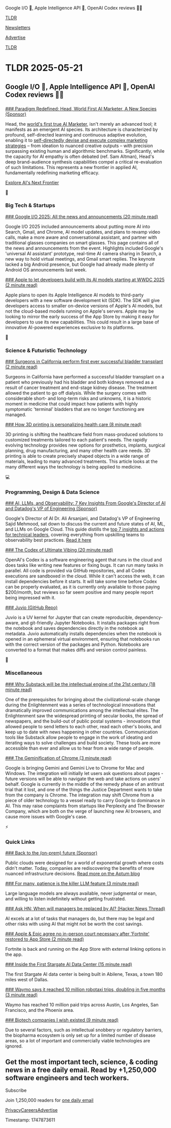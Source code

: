 Google I/O 🤖, Apple Intelligence API 📱, OpenAI Codex reviews 👨‍💻

[TLDR](/)

[Newsletters](/newsletters)

[Advertise](https://advertise.tldr.tech/)

[TLDR](/)

# TLDR 2025-05-21

## Google I/O 🤖, Apple Intelligence API 📱, OpenAI Codex reviews 👨‍💻

### 

[### Paradigm Redefined: Head, World First AI Marketer, A New Species (Sponsor)](https://headai.io/?utm_source=thetldr)

Head, the [world's first true AI Marketer](https://headai.io/?utm_source=thetldr), isn't merely an advanced tool; it manifests as an emergent AI species. Its architecture is characterized by profound, self-directed learning and continuous adaptive evolution, enabling it to [self-directedly devise and execute complex marketing strategies](https://headai.io/?utm_source=thetldr) – from ideation to nuanced creative outputs – with precision surpassing existing human and algorithmic benchmarks. Significantly, while the capacity for AI empathy is often debated (ref. Sam Altman), Head's deep brand-audience synthesis capabilities compel a critical re-evaluation of such limitations. This represents a new frontier in applied AI, fundamentally redefining marketing efficacy.

[Explore AI's Next Frontier](https://headai.io/?utm_source=thetldr)

📱

### Big Tech & Startups

[### Google I/O 2025: All the news and announcements (20 minute read)](https://www.theverge.com/google/670250/google-io-news-announcements-gemini-ai-android-xr?utm_source=tldrnewsletter)

Google I/O 2025 included announcements about putting more AI into Search, Gmail, and Chrome, AI model updates, and plans to revamp video calls, make a more aware and conversational assistant, and partner with traditional glasses companies on smart glasses. This page contains all of the news and announcements from the event. Highlights included Google's 'universal AI assistant' prototype, real-time AI camera sharing in Search, a new way to hold virtual meetings, and Gmail smart replies. The keynote lacked a big Android presence, but Google had already made plenty of Android OS announcements last week.

[### Apple to let developers build with its AI models starting at WWDC 2025 (2 minute read)](https://9to5mac.com/2025/05/20/apple-to-let-developers-build-with-its-own-ai-models/?utm_source=tldrnewsletter)

Apple plans to open its Apple Intelligence AI models to third-party developers with a new software development kit (SDK). The SDK will give developers access to smaller on-device versions of Apple's AI models, but not the cloud-based models running on Apple's servers. Apple may be looking to mirror the early success of the App Store by making it easy for developers to use its new capabilities. This could result in a large base of innovative AI-powered experiences exclusive to its platforms.

🚀

### Science & Futuristic Technology

[### Surgeons in California perform first ever successful bladder transplant (2 minute read)](https://www.theguardian.com/us-news/2025/may/19/first-successful-bladder-transplant?utm_source=tldrnewsletter)

Surgeons in California have performed a successful bladder transplant on a patient who previously had his bladder and both kidneys removed as a result of cancer treatment and end-stage kidney disease. The treatment allowed the patient to go off dialysis. While the surgery comes with considerable short- and long-term risks and unknowns, it is a historic moment in medicine that could impact how patients with highly symptomatic 'terminal' bladders that are no longer functioning are managed.

[### How 3D printing is personalizing health care (8 minute read)](https://arstechnica.com/science/2025/05/how-3d-printing-is-personalizing-health-care/?utm_source=tldrnewsletter)

3D printing is shifting the healthcare field from mass-produced solutions to customized treatments tailored to each patient's needs. The rapidly evolving technology provides new options for prosthetics, implants, surgical planning, drug manufacturing, and many other health care needs. 3D printing is able to create precisely shaped objects in a wide range of materials, leading to many advanced treatments. This article looks at the many different ways the technology is being applied to medicine.

💻

### Programming, Design & Data Science

[### AI, LLMs, and Observability: 7 Key Insights From Google's Director of AI and Datadog's VP of Engineering (Sponsor)](https://www.datadoghq.com/resources/future-of-ai-google-cloud-ebook/?utm_source=tldrnewsletter&amp;utm_medium=newsletter&amp;utm_campaign=dg-coreplatform-ww-ai-google-ebook-tldr)

Google's Director of AI Dr. Ali Arsanjani, and Datadog's VP of Engineering Sajid Mehmood, sat down to discuss the current and future states of AI, ML, and LLMs on Google Cloud. This guide distills the [top 7 insights and actions for technical leaders](https://www.datadoghq.com/resources/future-of-ai-google-cloud-ebook/?utm_source=tldrnewsletter&utm_medium=newsletter&utm_campaign=dg-coreplatform-ww-ai-google-ebook-tldr), covering everything from upskilling teams to observability best practices. [Read it here](https://www.datadoghq.com/resources/future-of-ai-google-cloud-ebook/?utm_source=tldrnewsletter&utm_medium=newsletter&utm_campaign=dg-coreplatform-ww-ai-google-ebook-tldr)

[### The Codex of Ultimate Vibing (20 minute read)](https://www.lesswrong.com/posts/z8FWLLjLHtKBENMi9/the-codex-of-ultimate-vibing?utm_source=tldrnewsletter)

OpenAI's Codex is a software engineering agent that runs in the cloud and does tasks like writing new features or fixing bugs. It can run many tasks in parallel. All code is provided via GitHub repositories, and all Codex executions are sandboxed in the cloud. While it can't access the web, it can install dependencies before it starts. It will take some time before Codex can be properly evaluated, as it is currently only available to those paying $200/month, but reviews so far seem positive and many people report being impressed with it.

[### Juvio (GitHub Repo)](https://github.com/OKUA1/juvio?utm_source=tldrnewsletter)

Juvio is a UV kernel for Jupyter that can create reproducible, dependency-aware, and git-friendly Jupyter Notebooks. It installs packages right from the notebook and saves dependencies directly in the notebook as metadata. Juvio automatically installs dependencies when the notebook is opened in an ephemeral virtual environment, ensuring that notebooks run with the correct version of the packages and Python. Notebooks are converted to a format that makes diffs and version control painless.

🎁

### Miscellaneous

[### Why Substack will be the intellectual engine of the 21st century (18 minute read)](https://www.freethink.com/artificial-intelligence/the-great-progression-substack?utm_source=tldrnewsletter)

One of the prerequisites for bringing about the civilizational-scale change during the Enlightenment was a series of technological innovations that dramatically improved communications among the intellectual elites. The Enlightenment saw the widespread printing of secular books, the spread of newspapers, and the build-out of public postal systems - innovations that allowed people to send letters to each other, read each other's books, and keep up to date with news happening in other countries. Communication tools like Substack allow people to engage in the work of ideating and iterating ways to solve challenges and build society. These tools are more accessible than ever and allow us to hear from a wide range of people.

[### The Geminification of Chrome (3 minute read)](https://spyglass.org/chrome-gemini/?utm_source=tldrnewsletter)

Google is bringing Gemini and Gemini Live to Chrome for Mac and Windows. The integration will initially let users ask questions about pages - future versions will be able to navigate the web and take actions on users' behalf. Google is currently in the middle of the remedy phase of an antitrust trial that it lost, and one of the things the Justice Department wants to take from the company is Chrome. The integration may shift Chrome from a piece of older technology to a vessel ready to carry Google to dominance in AI. This may raise complaints from startups like Perplexity and The Browser Company, which are both on the verge of launching new AI browsers, and cause more issues with Google's case.

⚡

### Quick Links

[### Back to the (on-prem) future (Sponsor)](https://aptum.it/4mEu5ns?utm_source=tldrnewsletter)

Public clouds were designed for a world of exponential growth where costs didn't matter. Today, companies are rediscovering the benefits of more nuanced infrastructure decisions. [Read more on the Aptum blog](https://aptum.it/4mEu5ns)

[### For many, patience is the killer LLM feature (3 minute read)](https://www.seangoedecke.com/patience-too-cheap-to-meter/?utm_source=tldrnewsletter)

Large language models are always available, never judgmental or mean, and willing to listen indefinitely without getting frustrated.

[### Ask HN: When will managers be replaced by AI? (Hacker News Thread)](https://news.ycombinator.com/item?id=44037195&amp;utm_source=tldrnewsletter)

AI excels at a lot of tasks that managers do, but there may be legal and other risks with using AI that might not be worth the cost savings.

[### Apple & Epic agree no in-person court necessary after 'Fortnite' restored to App Store (2 minute read)](https://appleinsider.com/articles/25/05/20/apple-epic-agree-no-in-person-court-necessary-after-fortnite-restored-to-app-store?utm_medium=rss&amp;utm_source=tldrnewsletter)

Fortnite is back and running on the App Store with external linking options in the app.

[### Inside the First Stargate AI Data Center (15 minute read)](https://www.bloomberg.com/news/features/2025-05-20/inside-stargate-ai-data-center-from-openai-and-softbank?accessToken=eyJhbGciOiJIUzI1NiIsInR5cCI6IkpXVCJ9.eyJzb3VyY2UiOiJTdWJzY3JpYmVyR2lmdGVkQXJ0aWNsZSIsImlhdCI6MTc0Nzc5MDUwOSwiZXhwIjoxNzQ4Mzk1MzA5LCJhcnRpY2xlSWQiOiJTV0s2T1NEV1gyUFMwMCIsImJjb25uZWN0SWQiOiJFQTExNDNDNTM4NEE0RUY5QTg5RjJEN0IxMTg2MzcwOSJ9.VbDX9GCGaXHtnVMzwZxXTdkJjG4Hyav2W4D-mwgEY50&amp;utm_source=tldrnewsletter)

The first Stargate AI data center is being built in Abilene, Texas, a town 180 miles west of Dallas.

[### Waymo says it reached 10 million robotaxi trips, doubling in five months (3 minute read)](https://www.cnbc.com/2025/05/20/waymo-ceo-tekedra-mawakana-10-million.html?utm_source=tldrnewsletter)

Waymo has reached 10 million paid trips across Austin, Los Angeles, San Francisco, and the Phoenix area.

[### Biotech companies I wish existed (9 minute read)](https://blog.eladgil.com/p/biotech-companies-i-wish-existed?utm_source=tldrnewsletter)

Due to several factors, such as intellectual snobbery or regulatory barriers, the biopharma ecosystem is only set up for a limited number of disease areas, so a lot of important and commercially viable technologies are ignored.

## Get the most important tech, science, & coding news in a free daily email. Read by +1,250,000 software engineers and tech workers.

Subscribe

Join 1,250,000 readers for [one daily email](/api/latest/tech)

[Privacy](/privacy)[Careers](https://jobs.ashbyhq.com/tldr.tech)[Advertise](/tech/advertise)

Timestamp: 1747873611